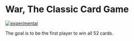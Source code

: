 # War, The Classic Card Game

[![experimental](http://badges.github.io/stability-badges/dist/experimental.svg)](http://github.com/badges/stability-badges)


The goal is to be the first player to win all 52 cards.


